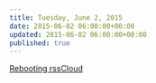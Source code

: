 ```yaml
---
title: Tuesday, June 2, 2015
date: 2015-06-02 06:00:00+00:00
updated: 2015-06-02 06:00:00+00:00
published: true
---
```


[Rebooting rssCloud](/rebooting-rsscloud/)

